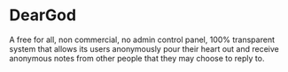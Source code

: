 # DearGod
A free for all, non commercial, no admin control panel, 100% transparent system that allows its users anonymously pour their heart out and receive anonymous notes from other people that they may choose to reply to. 
